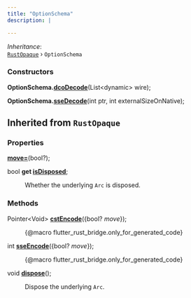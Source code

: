 ```yaml
---
title: "OptionSchema"
description: |

---
```

*Inheritance*:  
<code>[RustOpaque]</code> &rsaquo; `OptionSchema`


### Constructors
<dl>
<dt>

<span class="dart-code"><strong>OptionSchema.[dcoDecode](dcodecode)</strong>(<span class="nobr">List&lt;dynamic&gt; wire</span>);</span>
</dt>
<dt>

<span class="dart-code"><strong>OptionSchema.[sseDecode](ssedecode)</strong>(<span class="nobr">int ptr</span>, <span class="nobr">int externalSizeOnNative</span>);</span>
</dt>
</dl>



## Inherited from `RustOpaque`

### Properties
<dl>
<dt>

<span class="dart-code"><strong>[move=](/reference/classes/rustopaque/move)</strong>(bool?);</span>
</dt>
<dt>

<span class="dart-code">bool <strong>get [isDisposed](/reference/classes/rustopaque/isdisposed)</strong>;</span>
</dt>
<dd>

 Whether the underlying `Arc` is disposed.
</dd>
</dl>

### Methods
<dl>
<dt>

<span class="dart-code">Pointer&lt;Void&gt; [<strong>cstEncode](/reference/classes/rustopaque/cstencode)</strong>({<span class="nobr">bool? <i>move</i></span>});</span>
</dt>
<dd>

 {@macro flutter_rust_bridge.only_for_generated_code}
</dd>
<dt>

<span class="dart-code">int [<strong>sseEncode](/reference/classes/rustopaque/sseencode)</strong>({<span class="nobr">bool? <i>move</i></span>});</span>
</dt>
<dd>

 {@macro flutter_rust_bridge.only_for_generated_code}
</dd>
<dt>

<span class="dart-code">void [<strong>dispose](/reference/classes/rustopaque/dispose)</strong>();</span>
</dt>
<dd>

 Dispose the underlying `Arc`.
</dd>
</dl>

[RustOpaque]: /reference/classes/rustopaque/